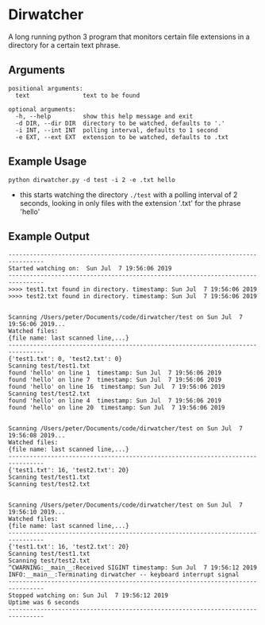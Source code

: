 # Dirwatcher

A long running python 3 program that monitors certain file extensions in a directory for a certain text phrase.

## Arguments


```
positional arguments:
  text               text to be found

optional arguments:
  -h, --help         show this help message and exit
  -d DIR, --dir DIR  directory to be watched, defaults to '.'
  -i INT, --int INT  polling interval, defaults to 1 second
  -e EXT, --ext EXT  extension to be watched, defaults to .txt

```


## Example Usage

`python dirwatcher.py -d test -i 2 -e .txt hello`

- this starts watching the directory `./test` with a polling interval of 2 seconds, looking in only files with the extension '.txt' for the phrase 'hello'

## Example Output 

```
--------------------------------------------------------------------------------
Started watching on:  Sun Jul  7 19:56:06 2019
--------------------------------------------------------------------------------
>>>> test1.txt found in directory. timestamp: Sun Jul  7 19:56:06 2019
>>>> test2.txt found in directory. timestamp: Sun Jul  7 19:56:06 2019


Scanning /Users/peter/Documents/code/dirwatcher/test on Sun Jul  7 19:56:06 2019...
Watched files:
{file name: last scanned line,...}
--------------------------------------------------------------------------------
{'test1.txt': 0, 'test2.txt': 0}
Scanning test/test1.txt
found 'hello' on line 1  timestamp: Sun Jul  7 19:56:06 2019
found 'hello' on line 7  timestamp: Sun Jul  7 19:56:06 2019
found 'hello' on line 16  timestamp: Sun Jul  7 19:56:06 2019
Scanning test/test2.txt
found 'hello' on line 4  timestamp: Sun Jul  7 19:56:06 2019
found 'hello' on line 20  timestamp: Sun Jul  7 19:56:06 2019


Scanning /Users/peter/Documents/code/dirwatcher/test on Sun Jul  7 19:56:08 2019...
Watched files:
{file name: last scanned line,...}
--------------------------------------------------------------------------------
{'test1.txt': 16, 'test2.txt': 20}
Scanning test/test1.txt
Scanning test/test2.txt


Scanning /Users/peter/Documents/code/dirwatcher/test on Sun Jul  7 19:56:10 2019...
Watched files:
{file name: last scanned line,...}
--------------------------------------------------------------------------------
{'test1.txt': 16, 'test2.txt': 20}
Scanning test/test1.txt
Scanning test/test2.txt
^CWARNING:__main__:Received SIGINT timestamp: Sun Jul  7 19:56:12 2019
INFO:__main__:Terminating dirwatcher -- keyboard interrupt signal
--------------------------------------------------------------------------------
Stopped watching on: Sun Jul  7 19:56:12 2019
Uptime was 6 seconds
--------------------------------------------------------------------------------

```
